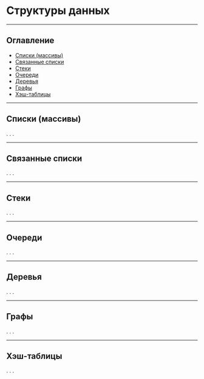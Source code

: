 <h1>Структуры данных</h1>

---

<!-- Оглавление -->
<h2>Оглавление</h2>
<nav>
  <ul>
    <li><a href="#раздел-1">Списки (массивы)</a></li>
    <li><a href="#раздел-2">Связанные списки</a></li>
    <li><a href="#раздел-3">Стеки</a></li>
    <li><a href="#раздел-4">Очереди</a></li>
    <li><a href="#раздел-5">Деревья</a></li>
    <li><a href="#раздел-6">Графы</a></li>
    <li><a href="#раздел-7">Хэш-таблицы</a></li>
  </ul>
</nav>

---

<!-- Разделы -->
<h2 id="раздел-1">Списки (массивы)</h2>
    <p>. . .</p>

---

<h2 id="раздел-2">Связанные списки</h2>
    <p>. . .</p>

---

<h2 id="раздел-3">Стеки</h2>
    <p>. . .</p>

---

<h2 id="раздел-4">Очереди</h2>
    <p>. . .</p>

---

<h2 id="раздел-5">Деревья</h2>
    <p>. . .</p>

---

<h2 id="раздел-6">Графы</h2>
    <p>. . .</p>

---

<h2 id="раздел-7">Хэш-таблицы</h2>
    <p>. . .</p>
